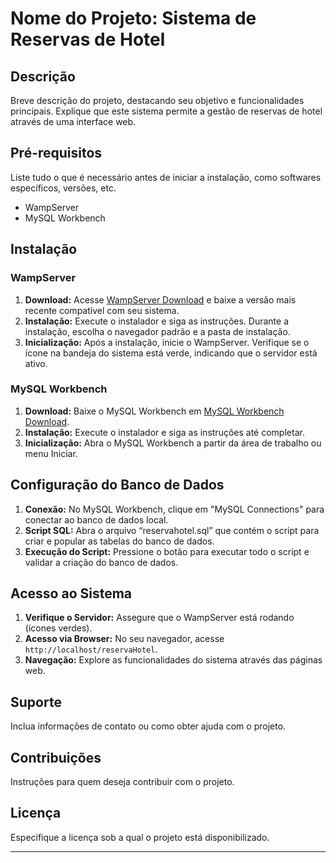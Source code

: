# Nome do Projeto: Sistema de Reservas de Hotel

## Descrição
Breve descrição do projeto, destacando seu objetivo e funcionalidades principais. Explique que este sistema permite a gestão de reservas de hotel através de uma interface web.

## Pré-requisitos
Liste tudo o que é necessário antes de iniciar a instalação, como softwares específicos, versões, etc.
- WampServer
- MySQL Workbench

## Instalação

### WampServer
1. **Download:** Acesse [WampServer Download](https://www.wampserver.com/en/download-wampserver-64bits/) e baixe a versão mais recente compatível com seu sistema.
2. **Instalação:** Execute o instalador e siga as instruções. Durante a instalação, escolha o navegador padrão e a pasta de instalação.
3. **Inicialização:** Após a instalação, inicie o WampServer. Verifique se o ícone na bandeja do sistema está verde, indicando que o servidor está ativo.

### MySQL Workbench
1. **Download:** Baixe o MySQL Workbench em [MySQL Workbench Download](https://www.mysql.com/products/workbench/).
2. **Instalação:** Execute o instalador e siga as instruções até completar.
3. **Inicialização:** Abra o MySQL Workbench a partir da área de trabalho ou menu Iniciar.

## Configuração do Banco de Dados
1. **Conexão:** No MySQL Workbench, clique em "MySQL Connections" para conectar ao banco de dados local.
2. **Script SQL:** Abra o arquivo “reservahotel.sql” que contém o script para criar e popular as tabelas do banco de dados.
3. **Execução do Script:** Pressione o botão para executar todo o script e validar a criação do banco de dados.

## Acesso ao Sistema
1. **Verifique o Servidor:** Assegure que o WampServer está rodando (ícones verdes).
2. **Acesso via Browser:** No seu navegador, acesse `http://localhost/reservaHotel`.
3. **Navegação:** Explore as funcionalidades do sistema através das páginas web.

## Suporte
Inclua informações de contato ou como obter ajuda com o projeto.

## Contribuições
Instruções para quem deseja contribuir com o projeto.

## Licença
Especifique a licença sob a qual o projeto está disponibilizado.

---